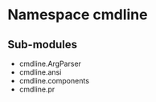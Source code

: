 Namespace cmdline
=================

Sub-modules
-----------
* cmdline.ArgParser
* cmdline.ansi
* cmdline.components
* cmdline.pr